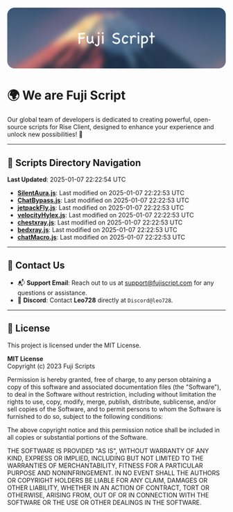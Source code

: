 ![Banner](.github/b.webp)

# 🌍 **We are Fuji Script**

Our global team of developers is dedicated to creating powerful, open-source scripts for Rise Client, designed to enhance your experience and unlock new possibilities! 🌟

---
<!-- SCRIPTS_NAVIGATION_START -->
## 📂 **Scripts Directory Navigation**

**Last Updated**: 2025-01-07 22:22:54 UTC

- **[SilentAura.js](scripts/SilentAura.js)**: Last modified on 2025-01-07 22:22:53 UTC
- **[ChatBypass.js](scripts/ChatBypass.js)**: Last modified on 2025-01-07 22:22:53 UTC
- **[jetpackFly.js](scripts/jetpackFly.js)**: Last modified on 2025-01-07 22:22:53 UTC
- **[velocityHylex.js](scripts/velocityHylex.js)**: Last modified on 2025-01-07 22:22:53 UTC
- **[chestxray.js](scripts/chestxray.js)**: Last modified on 2025-01-07 22:22:53 UTC
- **[bedxray.js](scripts/bedxray.js)**: Last modified on 2025-01-07 22:22:53 UTC
- **[chatMacro.js](scripts/chatMacro.js)**: Last modified on 2025-01-07 22:22:53 UTC

<!-- SCRIPTS_NAVIGATION_END -->

---

## 💬 **Contact Us**  
- 📬 **Support Email**: Reach out to us at [support@fujiscript.com](mailto:support@fujiscript.com) for any questions or assistance.  
- 💬 **Discord**: Contact **Leo728** directly at `Discord@leo728`.

---

## 📜 **License**

This project is licensed under the MIT License.  

**MIT License**  
Copyright (c) 2023 Fuji Scripts  

Permission is hereby granted, free of charge, to any person obtaining a copy of this software and associated documentation files (the "Software"), to deal in the Software without restriction, including without limitation the rights to use, copy, modify, merge, publish, distribute, sublicense, and/or sell copies of the Software, and to permit persons to whom the Software is furnished to do so, subject to the following conditions:  

The above copyright notice and this permission notice shall be included in all copies or substantial portions of the Software.  

THE SOFTWARE IS PROVIDED "AS IS", WITHOUT WARRANTY OF ANY KIND, EXPRESS OR IMPLIED, INCLUDING BUT NOT LIMITED TO THE WARRANTIES OF MERCHANTABILITY, FITNESS FOR A PARTICULAR PURPOSE AND NONINFRINGEMENT. IN NO EVENT SHALL THE AUTHORS OR COPYRIGHT HOLDERS BE LIABLE FOR ANY CLAIM, DAMAGES OR OTHER LIABILITY, WHETHER IN AN ACTION OF CONTRACT, TORT OR OTHERWISE, ARISING FROM, OUT OF OR IN CONNECTION WITH THE SOFTWARE OR THE USE OR OTHER DEALINGS IN THE SOFTWARE.  
